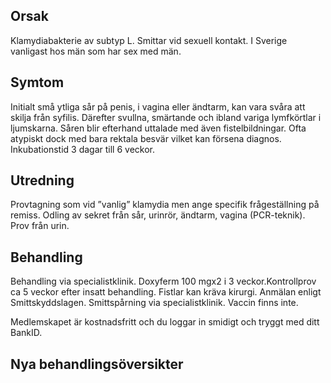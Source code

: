 ## Orsak

Klamydiabakterie av subtyp L. Smittar vid sexuell kontakt. I Sverige vanligast hos män som har sex med män.

## Symtom

Initialt små ytliga sår på penis, i vagina eller ändtarm, kan vara svåra att skilja från syfilis. Därefter svullna, smärtande och ibland variga lymfkörtlar i ljumskarna. Såren blir efterhand uttalade med även fistelbildningar. Ofta atypiskt dock med bara rektala besvär vilket kan försena diagnos. Inkubationstid 3 dagar till 6 veckor.

## Utredning

Provtagning som vid ”vanlig” klamydia men ange specifik frågeställning på remiss. Odling av sekret från sår, urinrör, ändtarm, vagina (PCR-teknik). Prov från urin.

## Behandling

Behandling via specialistklinik. Doxyferm 100 mgx2 i 3 veckor.Kontrollprov ca 5 veckor efter insatt behandling. Fistlar kan kräva kirurgi. Anmälan enligt Smittskyddslagen. Smittspårning via specialistklinik. Vaccin finns inte.


Medlemskapet är kostnadsfritt och du loggar in smidigt och tryggt med ditt BankID.

## Nya behandlingsöversikter


